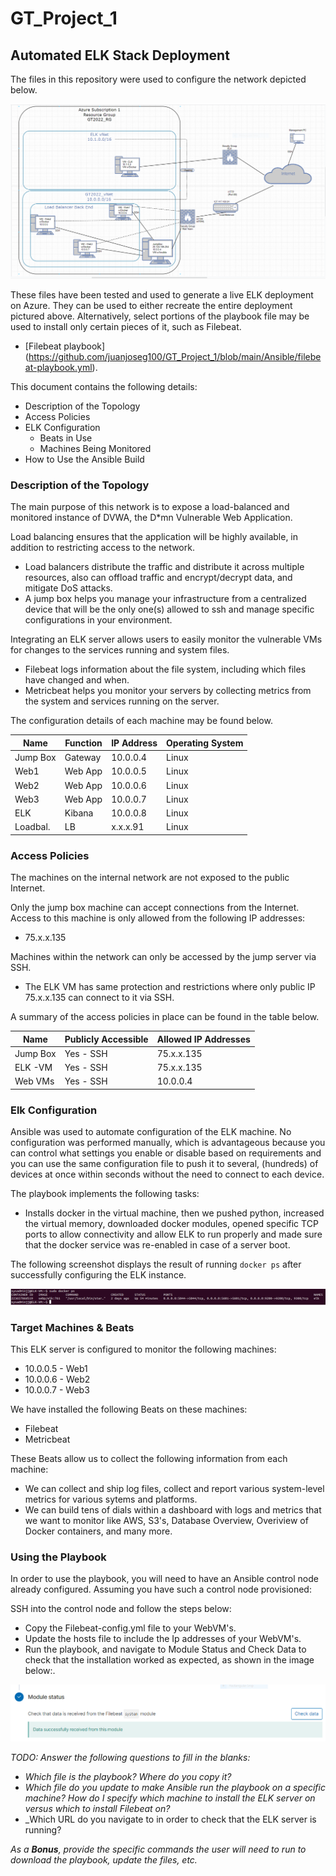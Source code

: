 # GT_Project_1
## Automated ELK Stack Deployment

The files in this repository were used to configure the network depicted below.

![TODO: Update the path with the name of your screenshot of docker ps output](Images/Network_Diagram.png)


These files have been tested and used to generate a live ELK deployment on Azure. They can be used to either recreate the entire deployment pictured above. Alternatively, select portions of the playbook file may be used to install only certain pieces of it, such as Filebeat.

  - [Filebeat playbook] (https://github.com/juanjoseg100/GT_Project_1/blob/main/Ansible/filebeat-playbook.yml).

This document contains the following details:
- Description of the Topology
- Access Policies
- ELK Configuration
  - Beats in Use
  - Machines Being Monitored
- How to Use the Ansible Build


### Description of the Topology

The main purpose of this network is to expose a load-balanced and monitored instance of DVWA, the D*mn Vulnerable Web Application.

Load balancing ensures that the application will be highly available, in addition to restricting access to the network.
- Load balancers distribute the traffic and distribute it across multiple resources, also can offload traffic and encrypt/decrypt data, and mitigate DoS attacks.
- A jump box helps you manage your infrastructure from a centralized device that will be the only one(s) allowed to ssh and manage specific configurations in your environment.

Integrating an ELK server allows users to easily monitor the vulnerable VMs for changes to the services running and system files.
- Filebeat logs information about the file system, including which files have changed and when.
- Metricbeat helps you monitor your servers by collecting metrics from the system and services running on the server.

The configuration details of each machine may be found below.

| Name     | Function | IP Address | Operating System |
|----------|----------|------------|------------------|
| Jump Box | Gateway  | 10.0.0.4   | Linux            |
| Web1     | Web App  | 10.0.0.5   | Linux            |
| Web2     | Web App  | 10.0.0.6   | Linux            |
| Web3     | Web App  | 10.0.0.7   | Linux            |
| ELK      | Kibana   | 10.0.0.8   | Linux            |
| Loadbal. | LB       | x.x.x.91   | Linux            |

### Access Policies

The machines on the internal network are not exposed to the public Internet. 

Only the jump box machine can accept connections from the Internet. Access to this machine is only allowed from the following IP addresses:
- 75.x.x.135

Machines within the network can only be accessed by the jump server via SSH.
- The ELK VM has same protection and restrictions where only public IP 75.x.x.135 can connect to it via SSH.

A summary of the access policies in place can be found in the table below.

| Name     | Publicly Accessible | Allowed IP Addresses |
|----------|---------------------|----------------------|
| Jump Box | Yes - SSH           | 75.x.x.135           |
| ELK -VM  | Yes - SSH           | 75.x.x.135           |
| Web VMs  | Yes - SSH           | 10.0.0.4             |

### Elk Configuration

Ansible was used to automate configuration of the ELK machine. No configuration was performed manually, which is advantageous because you can control what settings you
enable or disable based on requirements and you can use the same configuration file to push it to several, (hundreds) of devices at once within seconds without the
need to connect to each device.

The playbook implements the following tasks:
- Installs docker in the virtual machine, then we pushed python, increased the virtual memory, downloaded docker modules, opened specific TCP ports to allow 
  connectivity and allow ELK to run properly and made sure that the docker service was re-enabled in case of a server boot.

The following screenshot displays the result of running `docker ps` after successfully configuring the ELK instance.

![TODO: Update the path with the name of your screenshot of docker ps output](Images/docker_ps_output.png)

### Target Machines & Beats
This ELK server is configured to monitor the following machines:
- 10.0.0.5 - Web1
- 10.0.0.6 - Web2
- 10.0.0.7 - Web3

We have installed the following Beats on these machines:
- Filebeat
- Metricbeat

These Beats allow us to collect the following information from each machine:
- We can collect and ship log files, collect and report various system-level metrics for various sytems and platforms.
- We can build tens of dials within a dashboard with logs and metrics that we want to monitor like AWS, S3's, Database Overview, Overiview of Docker containers, and many more.

### Using the Playbook
In order to use the playbook, you will need to have an Ansible control node already configured. Assuming you have such a control node provisioned: 

SSH into the control node and follow the steps below:
- Copy the Filebeat-config.yml file to your WebVM's.
- Update the hosts file to include the Ip addresses of your WebVM's.
- Run the playbook, and navigate to Module Status and Check Data to check that the installation worked as expected, as shown in the image below:.

![TODO: Update the path with the name of your screenshot of docker ps output](Images/elk_receiving_logs.png)

_TODO: Answer the following questions to fill in the blanks:_
- _Which file is the playbook? Where do you copy it?_
- _Which file do you update to make Ansible run the playbook on a specific machine? How do I specify which machine to install the ELK server on versus which to install Filebeat on?_
- _Which URL do you navigate to in order to check that the ELK server is running?

_As a **Bonus**, provide the specific commands the user will need to run to download the playbook, update the files, etc._
